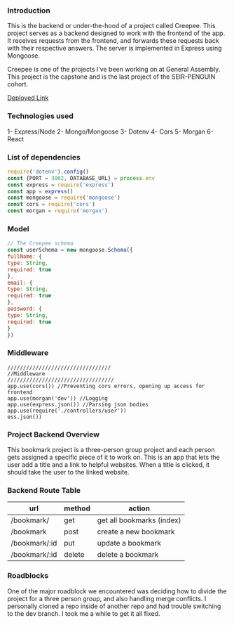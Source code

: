 ###  Introduction
This is the backend or under-the-hood of a project called Creepee. This project serves as a  backend designed to work with the frontend of the app. It receives requests from the frontend, and forwards these requests back with their respective answers. The server is implemented in Express using Mongoose. 

Creepee is one of the projects I've been working on at General Assembly. This project is the capstone and is the last project of the SEIR-PENGUIN cohort.
 
 <a href="https://creepee-app.herokuapp.com/">Deployed Link</a>


### Technologies used
1- Express/Node
2- Mongo/Mongoose 
3- Dotenv 
4- Cors 
5- Morgan
6- React

### List of dependencies
```js
require('dotenv').config()
const {PORT = 3002, DATABASE_URL} = process.env
const express = require('express')
const app = express()
const mongoose = require('mongoose')
const cors = require('cors')
const morgan = require('morgan')
```


### Model
```js
// The Creepee schema
const userSchema = new mongoose.Schema({
fullName: {
type: String,
required: true
},
email: {
type: String,
required: true
},
password: {
type: String,
required: true
}
})

```

### Middleware
```Js
/////////////////////////////////
//Middleware
//////////////////////////////////
app.use(cors()) //Preventing cors errors, opening up access for frontend
app.use(morgan('dev')) //Logging
app.use(express.json()) //Parsing json bodies
app.use(require('./controllers/user'))
ess.json())
```

### Project Backend Overview
This bookmark project is a three-person group project and each person gets assigned a specific piece of it to work on. This is an app that lets the user add a title and a link to helpful websites. When a title is clicked, it should take the user to the linked website.

### Backend Route Table
| url             | method | action                       |
| --------------- | ------ | ---------------------------- |
| /bookmark/      | get    | get all bookmarks (index)    |
| /bookmark       | post  | create a new bookmark         |
| /bookmark/:id   | put    | update a bookmark            |
| /bookmark/:id   | delete | delete a bookmark            |

### Roadblocks
One of the major roadblock we encountered was deciding how to divide the project for a three person group, and also handling merge conflicts. I personally cloned a repo inside of another repo and had trouble switching to the dev branch. I took me a while to get it all fixed.